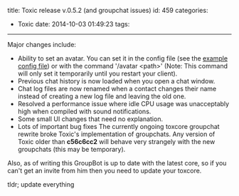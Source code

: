title: Toxic release v.0.5.2 (and groupchat issues)
id: 459
categories:
  - Toxic
date: 2014-10-03 01:49:23
tags:
---

Major changes include:

*   Ability to set an avatar. You can set it in the config file (see the [example config file](https://github.com/Tox/toxic/blob/master/misc/toxic.conf.example)) or with the command '/avatar &lt;path&gt;' (Note: This command will only set it temporarily until you restart your client).
*   Previous chat history is now loaded when you open a chat window.
*   Chat log files are now renamed when a contact changes their name instead of creating a new log file and leaving the old one.
*   Resolved a performance issue where idle CPU usage was unacceptably high when compiled with sound notifications.
*   Some small UI changes that need no explanation.
*   Lots of important bug fixes
The currently ongoing toxcore groupchat rewrite broke Toxic's implementation of groupchats. Any version of Toxic older than **c56c6cc2** will behave very strangely with the new groupchats (this may be temporary).

Also, as of writing this GroupBot is up to date with the latest core, so if you can't get an invite from him then you need to update your toxcore.

tldr; update everything
